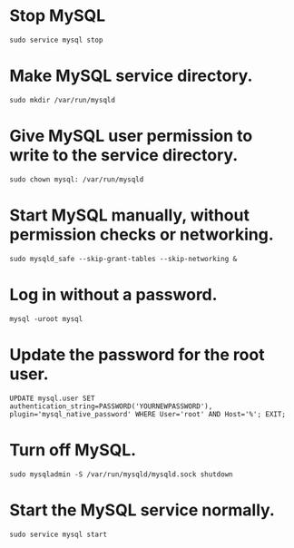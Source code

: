 

# Stop MySQL
`sudo service mysql stop`

# Make MySQL service directory.
`sudo mkdir /var/run/mysqld`

# Give MySQL user permission to write to the service directory.
`sudo chown mysql: /var/run/mysqld`

# Start MySQL manually, without permission checks or networking.
`sudo mysqld_safe --skip-grant-tables --skip-networking &`

# Log in without a password.
`mysql -uroot mysql`

# Update the password for the root user.
`UPDATE mysql.user SET authentication_string=PASSWORD('YOURNEWPASSWORD'), plugin='mysql_native_password' WHERE User='root' AND Host='%';
EXIT;`

# Turn off MySQL.
`sudo mysqladmin -S /var/run/mysqld/mysqld.sock shutdown`
# Start the MySQL service normally.
`sudo service mysql start`
